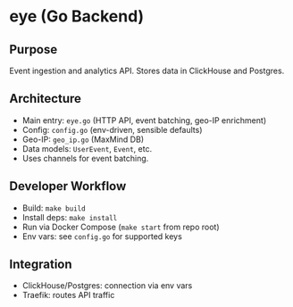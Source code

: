 # eye (Go Backend)

## Purpose
Event ingestion and analytics API. Stores data in ClickHouse and Postgres.

## Architecture
- Main entry: `eye.go` (HTTP API, event batching, geo-IP enrichment)
- Config: `config.go` (env-driven, sensible defaults)
- Geo-IP: `geo_ip.go` (MaxMind DB)
- Data models: `UserEvent`, `Event`, etc.
- Uses channels for event batching.

## Developer Workflow
- Build: `make build`
- Install deps: `make install`
- Run via Docker Compose (`make start` from repo root)
- Env vars: see `config.go` for supported keys

## Integration
- ClickHouse/Postgres: connection via env vars
- Traefik: routes API traffic

